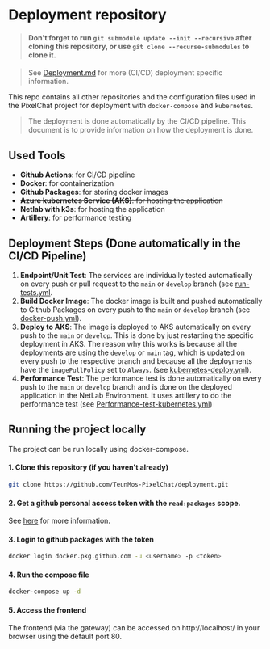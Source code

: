 # Deployment repository

> #### Don't forget to run `git submodule update --init --recursive` after cloning this repository, or use `git clone --recurse-submodules` to clone it.


> See [Deployment.md](Deployment.md) for more (CI/CD) deployment specific information.

This repo contains all other repositories and the configuration files used in the PixelChat project for deployment with `docker-compose` and `kubernetes`.


> The deployment is done automatically by the CI/CD pipeline. This document is to provide information on how the deployment is done.

## Used Tools

- **Github Actions**: for CI/CD pipeline
- **Docker**: for containerization
- **Github Packages**: for storing docker images
- ~~**Azure kubernetes Service (AKS)**: for hosting the application~~ 
- **Netlab with k3s**: for hosting the application
- **Artillery**: for performance testing

## Deployment Steps (Done automatically in the CI/CD Pipeline)

1. **Endpoint/Unit Test**: The services are individually tested automatically on every push or pull request to the `main` or `develop` branch (see [run-tests.yml](./message-api/.github/workflows/run-tests.yml).
2. **Build Docker Image**: The docker image is built and pushed automatically to Github Packages on every push to the `main` or `develop` branch (see [docker-push.yml](./frontend/.github/workflows/docker-push.yml)).
3. **Deploy to AKS**: The image is deployed to AKS automatically on every push to the `main` or `develop`. This is done by just restarting the specific deployment in AKS. The reason why this works is because all the deployments are using the `develop` or `main` tag, which is updated on every push to the respective branch and because all the deployments have the `imagePullPolicy` set to `Always`. (see [kubernetes-deploy.yml](./frontend/.github/workflows/kubernetes-deploy.yml)).
4. **Performance Test**: The performance test is done automatically on every push to the `main` or `develop` branch and is done on the deployed application in the NetLab Environment. It uses artillery to do the performance test (see [Performance-test-kubernetes.yml](./message-api/.github/workflows/performance-test-kubernetes.yml))

## Running the project locally

The project can be run locally using docker-compose.

#### 1. Clone this repository (if you haven't already)
```bash
git clone https://github.com/TeunMos-PixelChat/deployment.git
```

#### 2. Get a github personal access token with the `read:packages` scope. 
See [here](https://docs.github.com/en/packages/working-with-a-github-packages-registry/working-with-the-docker-registry#authenticating-to-github-packages) for more information.

#### 3. Login to github packages with the token
```bash
docker login docker.pkg.github.com -u <username> -p <token>
```

#### 4. Run the compose file
```bash
docker-compose up -d
```

#### 5. Access the frontend
The frontend (via the gateway) can be accessed on http://localhost/ in your browser using the default port 80.
